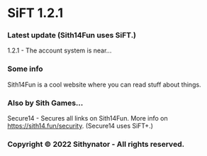 # SiFT 1.2.1

### Latest update (Sith14Fun uses SiFT.)
1.2.1 - The account system is near...

### Some info
Sith14Fun is a cool website where you can read stuff about things.

### Also by Sith Games...
Secure14 - Secures all links on Sith14Fun. More info on https://sith14.fun/security. (Secure14 uses SiFT+.)

### Copyright © 2022 Sithynator - All rights reserved.
